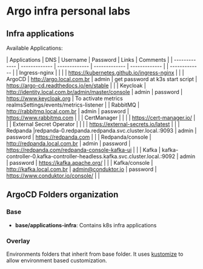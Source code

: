 # Argo infra personal labs

## Infra applications

Available Applications:

| Applications  | DNS | Username  | Password | Links | Comments |
| ------------- | ------------- | ------------- | ------------- | ------------- | | ------------- |
| Ingress-nginx | | | | <https://kubernetes.github.io/ingress-nginx> | |
| ArgoCD |  <http://argo.local.com.br> | admin  | get password at k3s start script | <https://argo-cd.readthedocs.io/en/stable>  | |
| Keycloak | <http://identity.local.com.br/admin/master/console>  | admin  | password |  <https://www.keycloak.org>  | To activate metrics realmsSettings/events/metrics-listener |
| RabbitMQ  | <http://rabbitmq.local.com.br>  | admin  | password | <https://www.rabbitmq.com>  | |
| CertManager | | | | <https://cert-manager.io/> | |
| External Secret Operator | | | | <https://external-secrets.io/latest> | |
| Redpanda |redpanda-0.redpanda.redpanda.svc.cluster.local.:9093 | admin | password | <https://redpanda.com> | |
| Redpanda/console | <http://redpanda.local.com.br> | admin | password | <https://redpanda.com/redpanda-console-kafka-ui> | |
| Kafka | kafka-controller-0.kafka-controller-headless.kafka.svc.cluster.local.:9092 | admin | password | <https://kafka.apache.org/> | |
| Kafka/console | <http://kafka.local.com.br> | <admin@conduktor.io> | password | <https://www.conduktor.io/console/> | |

## ArgoCD Folders organization

### Base

- **base/applications-infra**: Contains k8s infra applications

### Overlay

Environments folders that inherit from base folder. It uses [kustomize](https://github.com/kubernetes-sigs/kustomize) to allow environment based customization.
